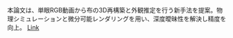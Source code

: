本論文は、単眼RGB動画から布の3D再構築と外観推定を行う新手法を提案。物理シミュレーションと微分可能レンダリングを用い、深度曖昧性を解決し精度を向上。
[Link](http://arxiv.org/abs/2509.08828v1)


